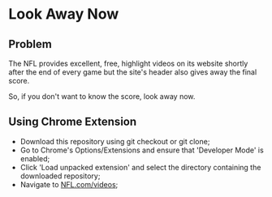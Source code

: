 # Look Away Now

## Problem

The NFL provides excellent, free, highlight videos on its website shortly after the end of every game but the site's header also gives away the final score.  

So, if you don't want to know the score, look away now.


## Using Chrome Extension

- Download this repository using git checkout or git clone;
- Go to Chrome's Options/Extensions and ensure that 'Developer Mode' is enabled;
- Click 'Load unpacked extension' and select the directory containing the downloaded repository;
- Navigate to [NFL.com/videos](https://www.nfl.com/videos);
